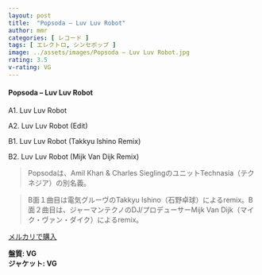 ```yaml
---
layout: post
title:  "Popsoda – Luv Luv Robot"
author: mmr
categories: [ レコード ]
tags: [ エレクトロ, シンセポップ ]
image: ../assets/images/Popsoda – Luv Luv Robot.jpg
rating: 3.5
v-rating: VG
---
```


#### Popsoda – Luv Luv Robot

A1. Luv Luv Robot

A2. Luv Luv Robot (Edit)

B1. Luv Luv Robot (Takkyu Ishino Remix)

B2. Luv Luv Robot (Mijk Van Dijk Remix)

> Popsodaは、Amil Khan & Charles SieglingのユニットTechnasia（テクネジア）の別名義。

> B面１曲目は電気グルーヴのTakkyu Ishino（石野卓球）によるremix。B面２曲目は、ジャーマンテクノのDJ/プロデューサーMijk Van Dijk（マイク・ヴァン・ダイク）によるremix。

[メルカリで購入](https://jp.mercari.com/item/m46996717389)

<div class="mt-4 mb-4 d-flex align-items-center">
<strong class="mr-1">盤質: VG</strong>
</div>
<div class="mt-4 mb-4 d-flex align-items-center">
<strong class="mr-1">ジャケット: VG</strong>
</div>
